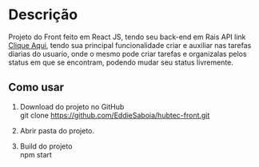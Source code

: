 <h1>Descrição</h1>
<p>Projeto do Front feito em React JS, tendo seu back-end em Rais API link <a href="https://github.com/EddieSaboia/hubtec-api" rel="nofollow">Clique Aqui</a>, tendo sua principal funcionalidade criar e auxiliar nas tarefas diarias do usuario, onde o mesmo pode criar tarefas e organizalas pelos status em que se encontram, podendo mudar seu status livremente.</p>

<h2>Como usar</h2>

1. Download do projeto no GitHub
</br>git clone https://github.com/EddieSaboia/hubtec-front.git

2. Abrir pasta do projeto.

3. Build do projeto
</br>npm start
